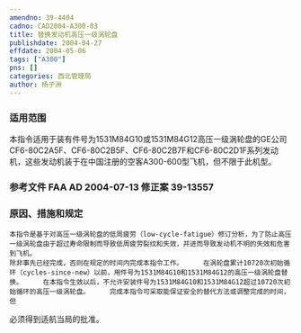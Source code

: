 ```yaml
---
amendno: 39-4404  
cadno: CAD2004-A300-03  
title: 替换发动机高压一级涡轮盘  
publishdate: 2004-04-27  
effdate: 2004-05-06  
tags: ["A300"]  
pns: []  
categories: 西北管理局  
author: 杨子洲  
---
```

  
### 适用范围  
本指令适用于装有件号为1531M84G10或1531M84G12高压一级涡轮盘的GE公司CF6-80C2A5F、CF6-80C2B5F、CF6-80C2B7F和CF6-80C2D1F系列发动机，这些发动机装于在中国注册的空客A300-600型飞机，但不限于此机型。  
  
<!--more-->  
### 参考文件    FAA AD 2004-07-13  修正案 39-13557  
  
### 原因、措施和规定  
    本指令是基于对高压一级涡轮盘的低周疲劳（low-cycle-fatigue）修订分析，为了防止高压一级涡轮盘由于超过寿命限制而导致低周疲劳裂纹和失效，并进而导致发动机不明的失效和危害到飞机。  
    除非事先已经完成，否则在规定的时间内完成本指令工作。     在涡轮盘累计10720次初始循环（cycles-since-new）以前，用件号为1531M84G10和1531M84G12的高压一级涡轮盘替换。     在本指令生效以后，不允许安装件号为1531M84G10和1531M84G12超过10720次初始循环的高压一级涡轮盘。     完成本指令可采取能保证安全的替代方法或调整完成的时间，但  
  
必须得到适航当局的批准。  
